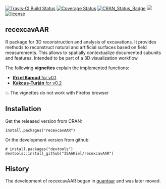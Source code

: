 [![Travis-CI Build Status](https://travis-ci.org/ISAAKiel/recexcavAAR.svg?branch=master)](https://travis-ci.org/ISAAKiel/recexcavAAR) 
[![Coverage Status](https://img.shields.io/codecov/c/github/ISAAKiel/recexcavAAR/master.svg)](https://codecov.io/github/ISAAKiel/recexcavAAR?branch=master)
[![CRAN\_Status\_Badge](http://www.r-pkg.org/badges/version/recexcavAAR)](https://cran.r-project.org/package=recexcavAAR) 
[![](http://cranlogs.r-pkg.org/badges/recexcavAAR)](https://CRAN.R-project.org/package=recexcavAAR)
[![license](https://img.shields.io/badge/license-GPL%202-B50B82.svg)](http://www.r-project.org/Licenses/GPL-2)

recexcavAAR
-----------

R package for 3D reconstruction and analysis of excavations. It provides methods to reconstruct natural and artificial surfaces based on field measurements. This allows to spatially contextualize documented subunits and features. Intended to be part of a 3D visualization workflow. 

The following **vignettes** explain the implemented functions:

* [**Ifri el Baroud** for v0.1](https://isaakiel.github.io/recexcavAAR-vignette-1.html)
* [**Kakcus-Turján** for v0.2](https://isaakiel.github.io/recexcavAAR-vignette-2.html) 

:collision: The vignettes do not work with Firefox browser

Installation
------------

Get the released version from CRAN:

    install.packages("recexcavAAR")

Or the development version from github:

    # install.packages("devtools")
    devtools::install_github("ISAAKiel/recexcavAAR")
    
History
-------

The development of recexcavAAR began in [quantaar](https://github.com/ISAAKiel/quantaar) and was later moved.